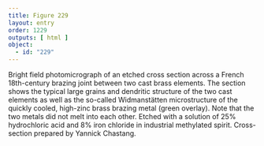 ```yaml
---
title: Figure 229
layout: entry
order: 1229
outputs: [ html ]
object:
  - id: "229"
---
```


Bright field photomicrograph of an etched cross section across a French 18th-century brazing joint between two cast brass elements. The section shows the typical large grains and dendritic structure of the two cast elements as well as the so-called Widmanstätten microstructure of the quickly cooled, high-zinc brass brazing metal (green overlay). Note that the two metals did not melt into each other. Etched with a solution of 25% hydrochloric acid and 8% iron chloride in industrial methylated spirit. Cross-section prepared by Yannick Chastang.
